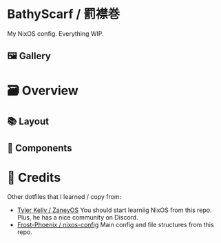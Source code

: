 # BathyScarf / 罰襟巻
My NixOS config.  Everything WIP.

## 🖼️ Gallery

# 🗃️ Overview
## 📚 Layout

## 📓 Components

# 👥 Credits
Other dotfiles that I learned / copy from:
- [Tyler Kelly / ZaneyOS](https://gitlab.com/Zaney/zaneyos)
    You should start learniig NixOS from this repo.  Plus, he has a nice community on Discord.
- [Frost-Phoenix / nixos-config](https://github.com/Frost-Phoenix/nixos-config)
    Main config and file structures from this repo.
